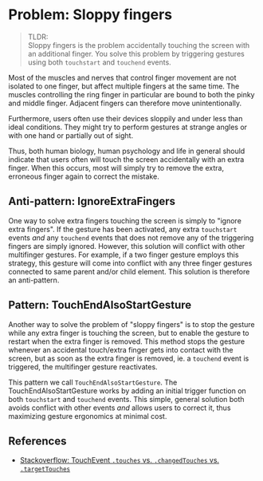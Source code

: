 # Problem: Sloppy fingers

> TLDR:  
Sloppy fingers is the problem accidentally touching the screen with an additional finger.
You solve this problem by triggering gestures using both `touchstart` and `touchend` events.

Most of the muscles and nerves that control finger movement are not isolated to one finger, but 
affect multiple fingers at the same time.
The muscles controlling the ring finger in particular are bound to both the pinky and middle finger.
Adjacent fingers can therefore move unintentionally.

Furthermore, users often use their devices sloppily and under less than ideal conditions.
They might try to perform gestures at strange angles or with one hand or partially out of sight.

Thus, both human biology, human psychology and life in general should indicate that
users often will touch the screen accidentally with an extra finger.
When this occurs, most will simply try to remove the extra, erroneous finger again to correct 
the mistake.

## Anti-pattern: IgnoreExtraFingers

One way to solve extra fingers touching the screen is simply to "ignore extra fingers".
If the gesture has been activated, any extra `touchstart` events *and* 
any `touchend` events that does not remove any of the triggering fingers are simply ignored.
However, this solution will conflict with other multifinger gestures.
For example, if a two finger gesture employs this strategy, this gesture will come into conflict with
any three finger gestures connected to same parent and/or child element.
This solution is therefore an anti-pattern.

## Pattern: TouchEndAlsoStartGesture

Another way to solve the problem of "sloppy fingers" is to stop the gesture while any extra finger is 
touching the screen, but to enable the gesture to restart when the extra finger is removed.
This method stops the gesture whenever an accidental touch/extra finger gets into contact with the screen,
but as soon as the extra finger is removed, ie. a `touchend` event is triggered, the multifinger gesture reactivates.

This pattern we call `TouchEndAlsoStartGesture`.
The TouchEndAlsoStartGesture works by adding an initial trigger function on both `touchstart` and 
`touchend` events.
This simple, general solution both avoids conflict with other events *and* allows users to correct it, 
thus maximizing gesture ergonomics at minimal cost. 

## References

 * [Stackoverflow: TouchEvent `.touches` vs. `.changedTouches` vs. `.targetTouches`](https://stackoverflow.com/questions/7056026/variation-of-e-touches-e-targettouches-and-e-changedtouches#answer-7236327)